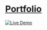 # [Portfolio](https://romanchuchev.github.io/portfolio/)

[![Live Demo](./screenshots.png)](https://romanchuchev.github.io/portfolio/)

